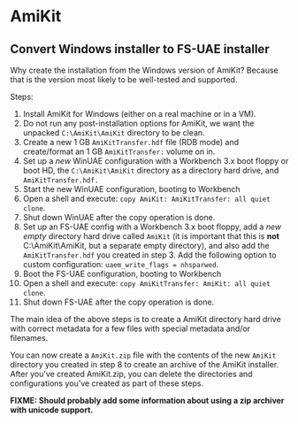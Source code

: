 # AmiKit

## Convert Windows installer to FS-UAE installer

Why create the installation from the Windows version of AmiKit? Because that is
the version most likely to be well-tested and supported.

Steps:

1. Install AmiKit for Windows (either on a real machine or in a VM).
2. Do not run any post-installation options for AmiKit, we want the unpacked
   `C:\AmiKit\AmiKit` directory to be clean.
3. Create a new 1 GB `AmiKitTransfer.hdf` file (RDB mode) and create/format an
   1 GB `AmiKitTransfer:` volume on in.
4. Set up a _new_ WinUAE configuration with a Workbench 3.x boot floppy or boot
   HD, the `C:\AmiKit\AmiKit` directory as a directory hard drive, and
   `AmiKitTransfer.hdf.`
5. Start the new WinUAE configuration, booting to Workbench
6. Open a shell and execute: `copy AmiKit: AmiKitTransfer: all quiet clone`.
7. Shut down WinUAE after the copy operation is done.
8. Set up an FS-UAE config with a Workbench 3.x boot floppy, add a _new_
   _empty_ directory hard drive called `AmiKit` (it is important that this is
   **not** C:\AmiKit\AmiKit, but a separate empty directory), and also add the
   `AmiKitTransfer.hdf` you created in step 3. Add the following option to
   custom configuration: `uaem_write_flags = nhsparwed`.
9. Boot the FS-UAE configuration, booting to Workbench
10. Open a shell and execute: `copy AmiKitTransfer: AmiKit: all quiet clone`.
11. Shut down FS-UAE after the copy operation is done.

The main idea of the above steps is to create a AmiKit directory hard drive
with correct metadata for a few files with special metadata and/or filenames.

You can now create a `AmiKit.zip` file with the contents of the new `AmiKit`
directory you created in step 8 to create an archive of the AmiKit installer.
After you've created AmiKit.zip, you can delete the directories and
configurations you've created as part of these steps.

**FIXME: Should probably add some information about using a zip archiver with
unicode support.**
